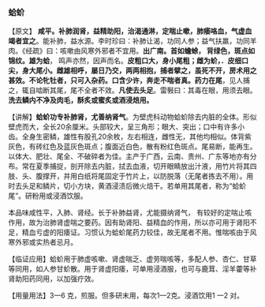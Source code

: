 ### 蛤蚧

【原文】 **咸平。补肺润肾，益精助阳，治渴通淋，定喘止嗽，肺痿咯血，气虚血竭者宜之**。能补肺，益水源。李时珍曰：补肺让渴，功同人参；益气扶羸，功同羊肉。《经疏》曰：咳嗽由风寒外邪者不宜用。**出广南。首如蟾蜍， 背绿色，斑点如锦纹。雄为蛤**， 鸣声亦然，因声而名。**皮粗口大，身小尾粗；雌为蚧，．皮细口尖，身大尾小。雌雄相呼，屡日乃交，两两相抱，捕者擘之，虽死不开，房术用之甚效。不论牝牡者，只可入杂药。口含少许，奔走不喘者真。药力在尾**，见人捕之，辄自啮断其尾，尾不全者不效。**凡使去头足**。雷斅曰：其毒在眼，用须去眼。**洗去鳞内不净及肉毛，酥炙或蜜炙或酒浸焙用。**

【讲解】**蛤蚧功专补肺肾，尤善纳肾气**。为壁虎科动物蛤蚧除去内脏的全体。形似壁虎而大，全长20余厘米。头部较大，呈三角形；眼大、突出；口中有许多小齿。全身生密鳞，雄性有股孔20余枚，左右相连，雌性无，其他均相似。体背紫灰色，有砖红色及蓝灰色斑点；腹面近白色，散有粉红色斑点。尾易断，能再生。以体大、肥壮、尾全、不破碎者为佳。主产于广西，云南、贵州、广东等地亦有分布。常在夏季捕捉，剖开除去内脏，拭去血液，切开眼睛放出汁液，用竹片将其四肢、头、腹撑开，并用白纸将尾固定于竹片上，以防脱落（无尾者拣去不用）。用时去头足和鳞片，切小方块，黄酒浸渍后微火焙干。若单用其尾者，称为“蛤蚧尾”。研粉用或浸酒饮服。

本品味咸性平，入肺、肾经。长于补肺益肾，尤能摄纳肾气， 有较好的定喘止咳作用，故为治肺肾虚喘之要药。因有助肾阳、益精血的作用，所以亦可用于肾阳不足，精血亏虚的阳痿证。习惯认为蛤蚧尾药力较佳，故无尾者不用。惟喘咳由于风寒外邪或实热者忌月。

【临证应用】蛤蚧用于肺虚咳嗽、肾虚喘乏、虚劳喘咳等，多配人参、杏仁、甘草等同用，如人参甘蚧散。用于肾虚阳痿，可单用浸酒服，也可与鹿茸、淫羊藿等补肾助阳药同用，以加强疗效。

【用量用法】3一6 克，煎服。但多研末用，每次1—2克。浸酒饮用1 一2 对。
